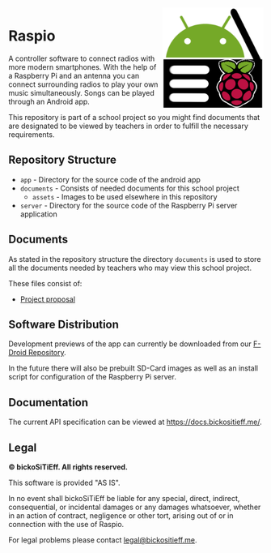 <img align="right" src="documents/assets/raspio.png" height="200" width="200">

# Raspio

A controller software to connect radios with more modern smartphones. With the help of a Raspberry Pi and an antenna you can connect surrounding radios to play your own music simultaneously. Songs can be played through an Android app.

This repository is part of a school project so you might find documents that are designated to be viewed by teachers in order to fulfill the necessary requirements.

## Repository Structure

* `app` - Directory for the source code of the android app
* `documents` - Consists of needed documents for this school project
  * `assets` - Images to be used elsewhere in this repository
* `server` - Directory for the source code of the Raspberry Pi server application

## Documents

As stated in the repository structure the directory `documents` is used to store all the documents needed by teachers who may view this school project.

These files consist of: 

* [Project proposal](documents/Raspio%20Projektantrag.pdf)

## Software Distribution

Development previews of the app can currently be downloaded from our [F-Droid Repository](https://fdroid.bickositieff.me/repo/).

In the future there will also be prebuilt SD-Card images as well as an install script for configuration of the Raspberry Pi server.

## Documentation

The current API specification can be viewed at https://docs.bickositieff.me/.

## Legal

**© bickoSiTiEff. All rights reserved.**

This software is provided "AS IS".

In no event shall bickoSiTiEff be liable for any special, direct, indirect, consequential, or incidental damages or any damages whatsoever, whether in an action of contract, negligence or other tort, arising out of or in connection with the use of Raspio.

For legal problems please contact legal@bickositieff.me.

